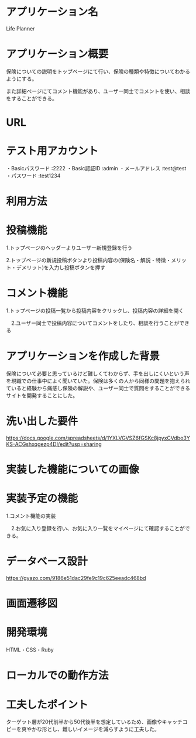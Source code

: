 # アプリケーション名
Life Planner

# アプリケーション概要
保険についての説明をトップページにて行い、保険の種類や特徴についてわかるようにする。

また詳細ページにてコメント機能があり、ユーザー同士でコメントを使い、相談をすることができる。

# URL

# テスト用アカウント
・Basicパスワード :2222
・Basic認証ID :admin
・メールアドレス :test@test
・パスワード :test1234
# 利用方法
# 投稿機能
1.トップページのヘッダーよりユーザー新規登録を行う

2.トップページの新規投稿ボタンより投稿内容の(保険名・解説・特徴・メリット・デメリット)を入力し投稿ボタンを押す

# コメント機能
1.トップページの投稿一覧から投稿内容をクリックし、投稿内容の詳細を開く

　2.ユーザー同士で投稿内容についてコメントをしたり、相談を行うことができる
# アプリケーションを作成した背景
保険について必要と思っているけど難しくてわからず、手を出しにくいという声を現職での仕事中によく聞いていた。保険は多くの人から同様の問題を抱えられていると経験から痛感し保険の解説や、ユーザー同士で質問をすることができるサイトを開発することにした。
# 洗い出した要件
https://docs.google.com/spreadsheets/d/1YXLVGVSZ6fGSKc8jpyxCVdbo3YKS-ACGshxqgezp4DI/edit?usp=sharing

# 実装した機能についての画像

# 実装予定の機能
1.コメント機能の実装

　2.お気に入り登録を行い、お気に入り一覧をマイページにて確認することができる。
# データベース設計
https://gyazo.com/9186e51dac29fe9c19c625eeadc468bd
# 画面遷移図
# 開発環境
HTML・CSS・Ruby
# ローカルでの動作方法
# 工夫したポイント
ターゲット層が20代前半から50代後半を想定しているため、画像やキャッチコピーを爽やかな形とし、難しいイメージを減らすように工夫した。

